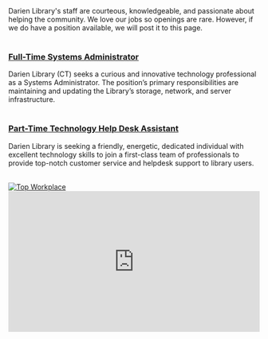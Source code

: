 <div class="row margin-bottom-30">
<div class="col-md-6">
Darien Library's staff are courteous, knowledgeable, and passionate about helping the community. We love our jobs so openings are rare. However, if we do have a position available, we will post it to this page. 
<br />
<br />

### [Full-Time Systems Administrator](/jobs-systems-administrator "Full-Time Systems Administrator")
Darien Library (CT) seeks a curious and innovative technology professional as a Systems Administrator. The position’s primary responsibilities are maintaining and updating the Library’s storage, network, and server infrastructure.
<br />
<br />

### [Part-Time Technology Help Desk Assistant](/jobs-help-desk "Part-Time Technology Help Desk Assistant")
Darien Library is seeking a friendly, energetic, dedicated individual with excellent technology skills to join a first-class team of professionals to provide top-notch customer service and helpdesk support to library users. 
<br />
<br />


<div class="row margin-bottom-20">
<div class="col-md-6">
<a href="https://dar.to/2Re2Gd7"><img class="img-responsive" src="/uploads/logos/2018_top_places_to_work_award.jpg" alt="Top Workplace" /></a>
</div>
</div>

</div>
<div class="col-md-6">

<style>.embed-container { position: relative; padding-bottom: 56.25%; height: 0; overflow: hidden; max-width: 100%; } .embed-container iframe, .embed-container object, .embed-container embed { position: absolute; top: 0; left: 0; width: 100%; height: 100%; }</style><div class='embed-container'><iframe src='https://player.vimeo.com/video/168811222' frameborder='0' webkitAllowFullScreen mozallowfullscreen allowFullScreen></iframe></div>

</div>
</div>